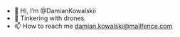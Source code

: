 - 👋 Hi, I’m @DamianKowalskii
- 👀 Tinkering with drones.
- 📫 How to reach me damian.kowalski@mailfence.com

<!---
DamianKowalskii/DamianKowalskii is a ✨ special ✨ repository because its `README.md` (this file) appears on your GitHub profile.
You can click the Preview link to take a look at your changes.
--->
